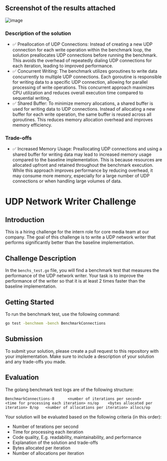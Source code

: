 ## Screenshot of the results attached
![image](https://github.com/Grim-R3ap3r/dyte/assets/62543734/54cde585-e5c8-4623-a236-bc5ea24f0324)


### Description of the solution
- ✅ Preallocation of UDP Connections:  Instead of creating a new UDP connection for each write operation within the benchmark loop, the solution preallocates UDP connections before running the benchmark. This avoids the overhead of repeatedly dialing UDP connections for each iteration, leading to improved performance.
- ✅ Concurrent Writing: The benchmark utilizes goroutines to write data concurrently to multiple UDP connections. Each goroutine is responsible for writing data to a specific UDP connection, allowing for parallel processing of write operations. This concurrent approach maximizes CPU utilization and reduces overall execution time compared to sequential writing.
- ✅ Shared Buffer: To minimize memory allocations, a shared buffer is used for writing data to UDP connections. Instead of allocating a new buffer for each write operation, the same buffer is reused across all goroutines. This reduces memory allocation overhead and improves memory efficiency.

### Trade-offs
- ✅ Increased Memory Usage: Preallocating UDP connections and using a shared buffer for writing data may lead to increased memory usage compared to the baseline implementation. This is because resources are allocated upfront and retained throughout the benchmark execution. While this approach improves performance by reducing overhead, it may consume more memory, especially for a large number of UDP connections or when handling large volumes of data.



# UDP Network Writer Challenge

## Introduction
This is a hiring challenge for the intern role for core media team at our company. The goal of this challenge is to write a UDP network writer that performs significantly better than the baseline implementation.

## Challenge Description
In the `benchs_test.go` file, you will find a benchmark test that measures the performance of the UDP network writer. Your task is to improve the performance of the writer so that it is at least 2 times faster than the baseline implementation.

## Getting Started
To run the benchmark test, use the following command:
```bash
go test -benchmem -bench BenchmarkConnections
```

## Submission
To submit your solution, please create a pull request to this repository with your implementation. Make sure to include a description of your solution and any trade-offs you made.

## Evaluation
The golang benchmark test logs are of the following structure:
```
BenchmarkConnections-8   	<number of iterations per second>	       <time for processing each iteration> ns/op    <bytes allocated per iteration> B/op   <number of allocations per iteration> allocs/op
```
Your solution will be evaluated based on the following criteria (in this order):
- Number of terations per second
- Time for processing each iteration
- Code quality, E.g. readability, maintainability, and performance
- Explanation of the solution and trade-offs
- Bytes allocated per iteration
- Number of allocations per iteration
